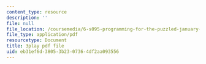 ```yaml
---
content_type: resource
description: ''
file: null
file_location: /coursemedia/6-s095-programming-for-the-puzzled-january-iap-2018/eb31ef6d38053b2307364df2aa093556_6FYk-3vt4FE.pdf
file_type: application/pdf
resourcetype: Document
title: 3play pdf file
uid: eb31ef6d-3805-3b23-0736-4df2aa093556
---
```

